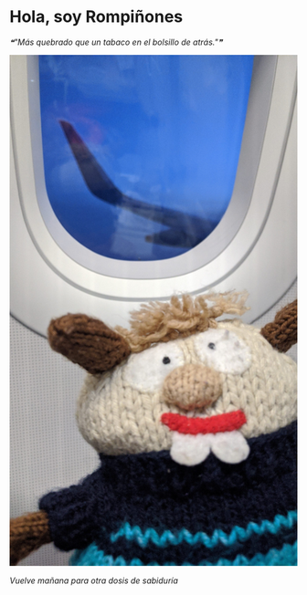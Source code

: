 # Hola, soy Rompiñones

<!--STARTS_HERE_QUOTE_README-->
<i>❝"Más quebrado que un tabaco en el bolsillo de atrás."❞</i>
<!--ENDS_HERE_QUOTE_README-->

<!--START_SECTION:update_image-->
![alt text](https://raw.githubusercontent.com/focaalvarez/rompinones/main/.github/images/IMG_20220501_215040.jpg?raw=true)
<!--END_SECTION:update_image-->

*Vuelve mañana para otra dosis de sabiduría*
